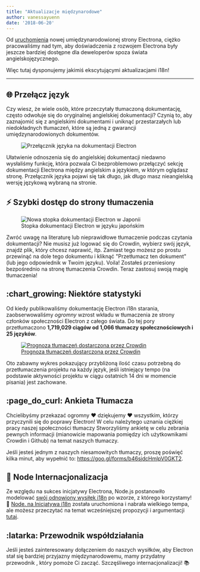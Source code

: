 ```yaml
---
title: "Aktualizacje międzynarodowe"
author: vanessayuenn
date: '2018-06-20'
---
```


Od [uruchomienia](https://electronjs.org/blog/new-website) nowej umiędzynarodowionej strony Electrona, ciężko pracowaliśmy nad tym, aby doświadczenia z rozwojem Electrona były jeszcze bardziej dostępne dla deweloperów spoza świata angielskojęzycznego.

Więc tutaj dysponujemy jakimiś ekscytującymi aktualizacjami i18n!

---

## 🌐 Przełącz język

Czy wiesz, że wiele osób, które przeczytały tłumaczoną dokumentację, często odwołuje się do oryginalnej angielskiej dokumentacji? Czynią to, aby zaznajomić się z angielskimi dokumentami i uniknąć przestarzałych lub niedokładnych tłumaczeń, które są jedną z gwarancji umiędzynarodowionych dokumentów.

<figure>
  <img class="screenshot" src="https://user-images.githubusercontent.com/6842965/35578586-cae629e2-05e4-11e8-9431-0278f8c2b39f.gif" alt="Przełącznik języka na dokumentacji Electron">
</figure>

Ułatwienie odnoszenia się do angielskiej dokumentacji niedawno wysłaliśmy funkcję, która pozwala Ci bezproblemowo przełączyć sekcję dokumentacji Electrona między angielskim a językiem, w którym oglądasz stronę. Przełącznik języka pojawi się tak długo, jak długo masz nieangielską wersję językową wybraną na stronie.

## ⚡ Szybki dostęp do strony tłumaczenia

<figure>
  <img class="screenshot" src="https://user-images.githubusercontent.com/6842965/36511386-c32e31fc-1766-11e8-8484-7466be6a5eb0.png" alt="Nowa stopka dokumentacji Electron w Japonii">
  <figcaption>Stopka dokumentacji Electron w języku japońskim</figcaption>
</figure>

Zwróć uwagę na literaturę lub nieprawidłowe tłumaczenie podczas czytania dokumentacji? Nie musisz już logować się do Crowdin, wybierz swój język, znajdź plik, który chcesz naprawić, itp. Zamiast tego możesz po prostu przewinąć na dole tego dokumentu i kliknąć "Przetłumacz ten dokument" (lub jego odpowiednik w Twoim języku). Voila! Zostałeś przeniesiony bezpośrednio na stronę tłumaczenia Crowdin. Teraz zastosuj swoją magię tłumaczenia!

## :chart_growing: Niektóre statystyki

Od kiedy publikowaliśmy dokumentację Electron i18n starania, zaobserwowaliśmy _ogromny_ wzrost wkładu w tłumaczenia ze strony członków społeczności Electron z całego świata. Do tej pory przetłumaczono **1,719,029 ciągów od 1,066 tłumaczy społecznościowych i 25 języków**.

<figure>
  <a href="https://crowdin.com/project/electron/">
    <img class="screenshot" src="https://user-images.githubusercontent.com/6842965/41649826-ca26037c-747c-11e8-9594-5ce12d2978e2.png" alt="Prognoza tłumaczeń dostarczona przez Crowdin">
    <figcaption>Prognoza tłumaczeń dostarczona przez Crowdin</figcaption>
  </a>
</figure>

Oto zabawny wykres pokazujący przybliżoną ilość czasu potrzebną do przetłumaczenia projektu na każdy język, jeśli istniejący tempo (na podstawie aktywności projektu w ciągu ostatnich 14 dni w momencie pisania) jest zachowane.

## :page_do_curl: Ankieta Tłumacza

Chcielibyśmy przekazać ogromny ❤️ dziękujemy ❤️ wszystkim, którzy przyczynili się do poprawy Electron! W celu należytego uznania ciężkiej pracy naszej społeczności tłumaczy Stworzyliśmy ankietę w celu zebrania pewnych informacji (mianowicie mapowania pomiędzy ich użytkownikami Crowdin i Github) na temat naszych tłumaczy.

Jeśli jesteś jednym z naszych niesamowitych tłumaczy, proszę poświęć kilka minut, aby wypełnić to: https://goo.gl/forms/b46sjdcHmlpV0GKT2.

## 🙌 Node Internacjonalizacja

Ze względu na sukces inicjatywy Electrona, Node.js postanowiło modelować [swój odnowiony wysiłek i18n](https://github.com/nodejs/i18n) po wzorze, z którego korzystamy! 🎉 [Node. na Inicjatywa i18n](https://github.com/nodejs/i18n) została uruchomiona i nabrała wielkiego tempa, ale możesz przeczytać na temat wcześniejszej propozycji i argumentacji [tutaj](https://medium.com/the-node-js-collection/internationalizing-node-js-fe7761798b0a).

## :latarka: Przewodnik współdziałania

Jeśli jesteś zainteresowany dołączeniem do naszych wysiłków, aby Electron stał się bardziej przyjazny międzynarodowemu, mamy przydatny przewodnik [](https://github.com/electron/i18n/blob/master/contributing.md) , który pomoże Ci zacząć. Szczęśliwego internacjonalizacji! 📚
